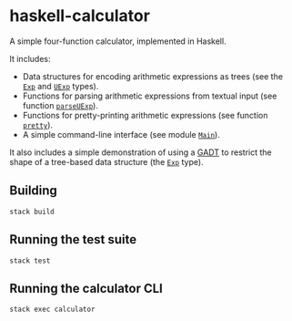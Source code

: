 # haskell-calculator
A simple four-function calculator, implemented in Haskell.

It includes:
* Data structures for encoding arithmetic expressions as trees (see the <code>[Exp](https://github.com/jonathanknowles/haskell-calculator/blob/master/source/library/Calculator.hs)</code> and <code>[UExp](https://github.com/jonathanknowles/haskell-calculator/blob/master/source/library/Calculator.hs)</code> types).
* Functions for parsing arithmetic expressions from textual input (see function <code>[parseUExp](https://github.com/jonathanknowles/haskell-calculator/blob/master/source/library/Calculator.hs)</code>).
* Functions for pretty-printing arithmetic expressions (see function <code>[pretty](https://github.com/jonathanknowles/haskell-calculator/blob/master/source/library/Calculator.hs)</code>).
* A simple command-line interface (see module <code>[Main](https://github.com/jonathanknowles/haskell-calculator/blob/master/source/executable/Main.hs)</code>).

It also includes a simple demonstration of using a [GADT](https://en.wikipedia.org/wiki/Generalized_algebraic_data_type) to restrict the shape of a tree-based data structure (the <code>[Exp](https://github.com/jonathanknowles/haskell-calculator/blob/master/source/library/Calculator.hs)</code> type).

Building
--------
<code>stack build</code>

Running the test suite
----------------------
<code>stack test</code>

Running the calculator CLI
--------------------------
<code>stack exec calculator</code>
